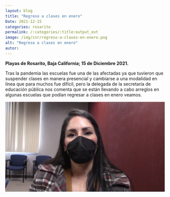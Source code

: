 ```yaml
---
layout: blog
title: "Regreso a clases en enero"
Date: 2021-12-15
categories: rosarito
permalink: /:categories/:title:output_ext
image: /img/cnr/regreso-a-clases-en-enero.png
alt: "Regreso a clases en enero"
autor:
---
```


**Playas de Rosarito, Baja California; 15 de Diciembre 2021.** 

Tras la pandemia las escuelas fue una de las afectadas ya que tuvieron que suspender clases en manera presencial y cambiarse a una modalidad en línea que para muchos fue difícil, pero la delegada de la secretaría de educación pública nos comenta que se están llevando a cabo arreglos en algunas escuelas que podían regresar a clases en enero veamos. 


<div id="carouselExampleSlidesOnly" class="carousel slide" data-ride="carousel">
  <div class="carousel-inner">
    <div class="carousel-item active">
       <img class="d-block w-100" src="/img/cnr/regreso-a-clases-en-enero.png" loading="lazy"  alt="Regreso a clases en enero">
    </div>
  </div>
</div>